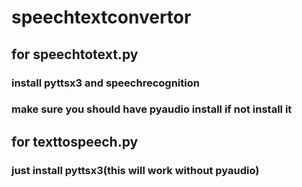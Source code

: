 # speechtextconvertor
## for speechtotext.py
### install pyttsx3 and speechrecognition
### make sure you should have pyaudio install if not install it
## for texttospeech.py
### just install pyttsx3(this will work without pyaudio)
